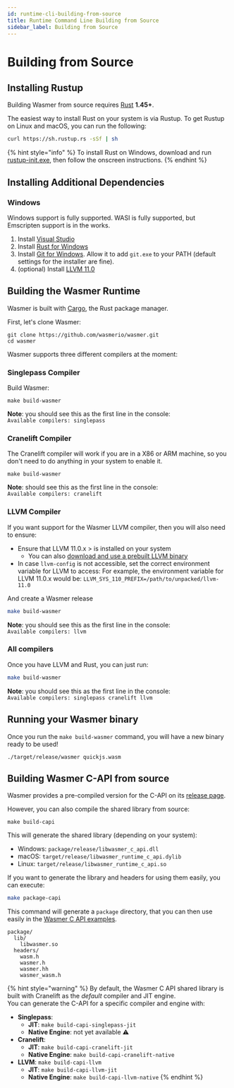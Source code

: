 ```yaml
---
id: runtime-cli-building-from-source
title: Runtime Command Line Building from Source
sidebar_label: Building from Source
---
```


# Building from Source

## Installing Rustup

Building Wasmer from source requires [Rust](https://rustup.rs/) **1.45+**.

The easiest way to install Rust on your system is via Rustup. To get Rustup on Linux and macOS, you can run the following:

```bash
curl https://sh.rustup.rs -sSf | sh
```

{% hint style="info" %}
To install Rust on Windows, download and run [rustup-init.exe](https://win.rustup.rs/), then follow the onscreen instructions.
{% endhint %}

## Installing Additional Dependencies

### Windows

Windows support is fully supported. WASI is fully supported, but Emscripten support is in the works.

1. Install [Visual Studio](https://visualstudio.microsoft.com/thank-you-downloading-visual-studio/?sku=Community&rel=15)
2. Install [Rust for Windows](https://win.rustup.rs/)
3. Install [Git for Windows](https://git-scm.com/download/win). Allow it to add `git.exe` to your PATH \(default settings for the installer are fine\).
5. \(optional\) Install [LLVM 11.0](https://prereleases.llvm.org/win-snapshots/LLVM-11.0.0-2663a25f-win64.exe)

## Building the Wasmer Runtime

Wasmer is built with [Cargo](https://crates.io/), the Rust package manager.

First, let's clone Wasmer:

```text
git clone https://github.com/wasmerio/wasmer.git
cd wasmer
```

Wasmer supports three different compilers at the moment:

### Singlepass Compiler

Build Wasmer:

```text
make build-wasmer
```

**Note**: you should see this as the first line in the console:  
`Available compilers: singlepass`

### Cranelift Compiler

The Cranelift compiler will work if you are in a X86 or ARM machine, so you don't need to do anything in your system to enable it.

```text
make build-wasmer
```

**Note**: should see this as the first line in the console:  
`Available compilers: cranelift`

### LLVM Compiler

If you want support for the Wasmer LLVM compiler, then you will also need to ensure:

* Ensure that LLVM 11.0.x &gt; is installed on your system
  * You can also [download and use a prebuilt LLVM binary](https://releases.llvm.org/download.html)
* In case `llvm-config` is not accessible, set the correct environment variable for LLVM to access: For example, the environment variable for LLVM 11.0.x would be: `LLVM_SYS_110_PREFIX=/path/to/unpacked/llvm-11.0` 

And create a Wasmer release

```bash
make build-wasmer
```

**Note**: you should see this as the first line in the console:  
`Available compilers: llvm`

### All compilers

Once you have LLVM and Rust, you can just run:

```bash
make build-wasmer
```

**Note**: you should see this as the first line in the console:  
`Available compilers: singlepass cranelift llvm`

## Running your Wasmer binary

Once you run the `make build-wasmer` command, you will have a new binary ready to be used!

```text
./target/release/wasmer quickjs.wasm
```

## Building Wasmer C-API from source

Wasmer provides a pre-compiled version for the C-API on its [release page](https://github.com/wasmerio/wasmer/releases).

However, you can also compile the shared library from source:

```text
make build-capi
```

This will generate the shared library \(depending on your system\):

* Windows: `package/release/libwasmer_c_api.dll`
* macOS: `target/release/libwasmer_runtime_c_api.dylib`
* Linux: `target/release/libwasmer_runtime_c_api.so`

If you want to generate the library and headers for using them easily, you can execute:

```bash
make package-capi
```

This command will generate a `package` directory, that you can then use easily in the [Wasmer C API examples](./).

```text
package/
  lib/
    libwasmer.so
  headers/
    wasm.h
    wasmer.h
    wasmer.hh
    wasmer_wasm.h
```

{% hint style="warning" %}
By default, the Wasmer C API shared library is built with Cranelift as the _default_ compiler and JIT engine.  
You can generate the C-API for a specific compiler and engine with:

* **Singlepass**:
  * **JIT**: `make build-capi-singlepass-jit`
  * **Native Engine**: not yet available ⚠️
* **Cranelift**:
  * **JIT**: `make build-capi-cranelift-jit`
  * **Native Engine**: `make build-capi-cranelift-native`
* **LLVM**: `make build-capi-llvm`
  * **JIT**: `make build-capi-llvm-jit`
  * **Native Engine**: `make build-capi-llvm-native`
{% endhint %}



